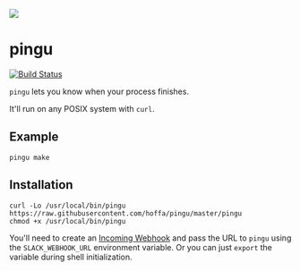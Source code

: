 ![](https://i.imgur.com/NrJhFn0.png)

# pingu

[![Build Status](https://travis-ci.org/hoffa/pingu.svg?branch=master)](https://travis-ci.org/hoffa/pingu)

`pingu` lets you know when your process finishes.

It'll run on any POSIX system with `curl`.

## Example

```Shell
pingu make
```

## Installation

```Shell
curl -Lo /usr/local/bin/pingu https://raw.githubusercontent.com/hoffa/pingu/master/pingu
chmod +x /usr/local/bin/pingu
```

You'll need to create an [Incoming Webhook](https://api.slack.com/incoming-webhooks) and pass the URL to `pingu` using the `SLACK_WEBHOOK_URL` environment variable. Or you can just `export` the variable during shell initialization.
